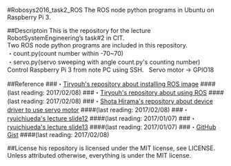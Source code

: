 #Robosys2016_task2_ROS
The ROS node python programs in Ubuntu on Raspberry Pi 3.

##Descriptoin
This is the repository for the lecture RobotSystemEngineering’s task#2 in CIT.  
Two ROS node python programs are included in this repository.  
・count.py(count number within -70~70)  
・servo.py(servo sweeping with angle count.py's counting number)  
Control Raspberry Pi 3 from note PC using SSH.  
Servo motor → GPIO18  

##Reference
###・[Tiryouh's repository about installing ROS image](https://github.com/rt-net/RaspberryPiGibbon/wiki/tutorial-setup-raspberrypi#windows) 
####(last reading: 2017/02/08)
###・[Tiryouh's repository about using ROS](https://github.com/Tiryoh/raspigibbon_ros.git) 
####(last reading: 2017/02/08)
###・[Shota Hirama's repository about device driver to use servo motor](https://github.com/shotahirama/PWMServoDevice.git) 
####(last reading: 2017/02/08)
###・[ryuichiueda's lecture slide12](https://lab.ueda.asia/?presenpress=%E3%83%AD%E3%83%9C%E3%83%83%E3%83%88%E3%82%B7%E3%82%B9%E3%83%86%E3%83%A0%E5%AD%A62016%E7%AC%AC12%E5%9B%9E#/)
####(last reading: 2017/01/07)
###・[ryuichiueda's lecture slide13](https://lab.ueda.asia/?presenpress=%E3%83%AD%E3%83%9C%E3%83%83%E3%83%88%E3%82%B7%E3%82%B9%E3%83%86%E3%83%A0%E5%AD%A62016%E7%AC%AC13%E5%9B%9E#/)
####(last reading: 2017/01/07)
###・[GitHub Gist](https://gist.github.com/wate/7072365)
####(last reading: 2017/02/08)

##License
his repository is licensed under the MIT license, see LICENSE.  
Unless attributed otherwise, everything is under the MIT license.
